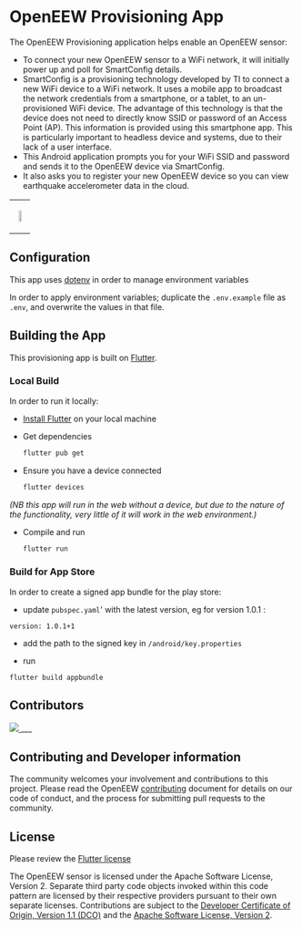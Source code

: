 # OpenEEW Provisioning App

The OpenEEW Provisioning application helps enable an OpenEEW sensor:

- To connect your new OpenEEW sensor to a WiFi network, it will initially power up and poll for SmartConfig details.
- SmartConfig is a provisioning technology developed by TI to connect a new WiFi device to a WiFi network. It uses a mobile app to broadcast the network credentials from a smartphone, or a tablet, to an un-provisioned WiFi device. The advantage of this technology is that the device does not need to directly know SSID or password of an Access Point (AP). This information is provided using this smartphone app. This is particularly important to headless device and systems, due to their lack of a user interface.
- This Android application prompts you for your WiFi SSID and password and sends it to the OpenEEW device via SmartConfig.
- It also asks you to register your new OpenEEW device so you can view earthquake accelerometer data in the cloud.

<table><tr><td>
<p align="center">
<img width="50%" height="50%" src="./images/OpenEEW-Provisioning-Android.gif">
</p>
</tr></table>

## Configuration

This app uses [dotenv](https://pub.dev/packages/flutter_dotenv) in order to manage environment variables

In order to apply environment variables; duplicate the `.env.example` file as `.env`, and overwrite the values in that file.

## Building the App
This provisioning app is built on [Flutter](https://flutter.dev/).

### Local Build
In order to run it locally:

- [Install Flutter](https://flutter.dev/docs/get-started/install) on your local machine

- Get dependencies

  ```sh
  flutter pub get
  ```

- Ensure you have a device connected

  ```sh
  flutter devices
  ```

_(NB this app will run in the web without a device, but due to the nature of the functionality, very little of it will work in the web environment.)_

- Compile and run

  ```sh
  flutter run
  ```
  
### Build for App Store
In order to create a signed app bundle for the play store:

- update `pubspec.yaml`' with the latest version, eg for version 1.0.1 :

```
version: 1.0.1+1
```
- add the path to the signed key in `/android/key.properties`

- run 
````
flutter build appbundle
````

## Contributors

<a href="https://github.com/openeew/openeew-provisioner/graphs/contributors">
  <img src="https://contributors-img.web.app/image?repo=openeew/openeew-provisioner" />
</a>
___

## Contributing and Developer information

The community welcomes your involvement and contributions to this project. Please read the OpenEEW [contributing](https://github.com/openeew/openeew/blob/master/CONTRIBUTING.md) document for details on our code of conduct, and the process for submitting pull requests to the community.

## License

Please review the [Flutter license](https://github.com/flutter/flutter/blob/master/LICENSE)

The OpenEEW sensor is licensed under the Apache Software License, Version 2. Separate third party code objects invoked within this code pattern are licensed by their respective providers pursuant to their own separate licenses. Contributions are subject to the [Developer Certificate of Origin, Version 1.1 (DCO)](https://developercertificate.org/) and the [Apache Software License, Version 2](http://www.apache.org/licenses/LICENSE-2.0.txt).
